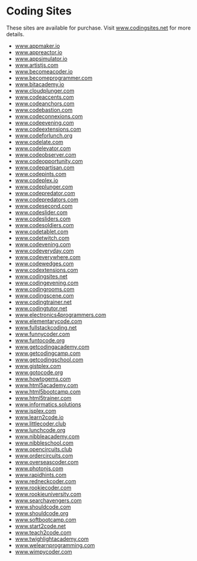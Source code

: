 # Coding Sites

These sites are available for purchase. Visit www.codingsites.net for more details.

- www.appmaker.io
- www.appreactor.io
- www.appsimulator.io
- www.artistjs.com
- www.becomeacoder.io
- www.becomeprogrammer.com
- www.bitacademy.io
- www.cloudplunger.com
- www.codeaccents.com
- www.codeanchors.com
- www.codebastion.com
- www.codeconnexions.com
- www.codeevening.com
- www.codeextensions.com
- www.codeforlunch.org
- www.codelate.com
- www.codelevator.com
- www.codeobserver.com
- www.codeopportunity.com
- www.codepartisan.com
- www.codepints.com
- www.codeplex.io
- www.codeplunger.com
- www.codepredator.com
- www.codepredators.com
- www.codesecond.com
- www.codeslider.com
- www.codesliders.com
- www.codesoldiers.com
- www.codetablet.com
- www.codetwitch.com
- www.codevening.com
- www.codeveryday.com
- www.codeverywhere.com
- www.codewedges.com
- www.codextensions.com
- www.codingsites.net
- www.codingevening.com
- www.codingrooms.com
- www.codingscene.com
- www.codingtrainer.net
- www.codingtutor.net
- www.electronics4programmers.com
- www.elementarycode.com
- www.fullstackcoding.net
- www.funnycoder.com
- www.funtocode.org
- www.getcodingacademy.com
- www.getcodingcamp.com
- www.getcodingschool.com
- www.gistplex.com
- www.gotocode.org
- www.howtogems.com
- www.html5academy.com
- www.html5bootcamp.com
- www.html5trainer.com
- www.informatics.solutions
- www.jsplex.com
- www.learn2code.io
- www.littlecoder.club
- www.lunchcode.org
- www.nibbleacademy.com
- www.nibbleschool.com
- www.opencircuits.club
- www.ordercircuits.com
- www.overseascoder.com
- www.photonjs.com
- www.rapidhints.com
- www.redneckcoder.com
- www.rookiecoder.com
- www.rookieuniversity.com
- www.searchavengers.com
- www.shouldcode.com
- www.shouldcode.org
- www.softbootcamp.com
- www.start2code.net
- www.teach2code.com
- www.twighlightacademy.com
- www.welearnprogramming.com
- www.wimpycoder.com

